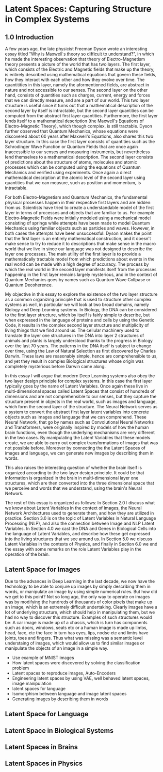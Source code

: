 # Latent Spaces: Capturing Structure in Complex Systems

## 1.0 Introduction

A few years ago, the late physicist Freeman Dyson wrote an interesting essay titled ["Why is Maxwell's theory so difficult to understand?"](https://www.damtp.cam.ac.uk/user/tong/em/dyson.pdf), in which he made the interesting observation that theory of Electro-Magnetism theory presents a picture of the world that has two layers. The first layer, which consists of the Electric and Magnetic fields that make up the theory, is entirely described using mathematical equations that govern these fields, how they interact with each other and how they evolve over time. The quantitities in this layer, namely the aformentioned fields, are abstract in nature and not accessible to our senses. The second layer on the other hand, consists of quantities such as charges, current, energy and forces that we can directly measure, and are a part of our world. 
This two layer structure is useful since it turns out that a mathematical description of the second layer by itself is intractable, but the second layer quantities can be computed from the abstract first layer quantities. Furthermore, the first layer lends itself to a mathematical description (the Maxwell's Equations of Electro-Magnetic Theory), which though complex, is still tractable. 
Dyson further observed that Quantum Mechanics, whose equations were discovered about 60 years after Maxwell's Equations, also shares this two layer structure. In this case the first layer consists of quantities such as the Schrodinger Wave Function or Quantum Fields that are once again inaccessible to our senses and measuring instruments, but nevertheless lend themselves to a mathematical description. The second layer consists of predictions about the structure of atoms, molecules and atomic processes which can be computed using the equations of Quantum Mechanics and verified using experiments. Once again a direct mathematical description at the atomic level of the second layer using quantities that we can measure, such as position and momentum, is intractable.

For both Electro-Magnetism and Quantum Mechanics, the fundamental physical processes happen in their respective first layers and are hidden from us. Scientists have tried to create a understandable model of the first layer in terms of processes and objects that are familiar to us. For example Electro-Magnetic Fields were initially modeled using a mechanical model consisting of springs while attempts have been made to model Quantum Mechanics using familiar objects such as particles and waves. However, in both cases the attempts have been unsuccessful. Dyson makes the point that the first layer is an entirely mathematical construction, and it doesn't make sense to try to reduce it to descriptions that make sense in the macro world that we live in since our language was not designed to describe the layer one processes. The main utility of the first layer is to provide a mathematically tractable model from which predictions about events in the real world can be made with a high degree of accuracy. The process by which the real world in the second layer manifests itself from the processes happening in the first layer remains largely mysterious, and in the context of Quantum Mechanics goes by names such as  Quantum Wave Collpase or Quantum Decoherence. 

My objective in this essay to explore the existence of the two layer structure as a common organizing principle that is used to structure other complex systems as well, in particular we will look at two broad domains, namely Biology and Deep Learning systems. In Biology, the DNA can be considered to the first layer structure, which by itself is fairly simple to describe, but when expressed in the language of proteins and cells by using the Genetic Code, it results in the complex second layer structure and multiplicity of living things that we find around us. The cellular machinery used to translate the layer one structures in the DNA into layer 2 structures of animals and plants is largely understood thanks to the progress in Biology over the last 70 years. The patterns in the DNA itself is subject to change over time, using the Law of Natural Selection as first discovered by Charles Darwin. These laws are reasonably simple, hence are comprehensible to us, and yet they result in complex Biological structures whose origin was completely mysterious before Darwin came along.
 
In this essay I will argue that modern Deep Learning systems also obey the two layer design principle for complex systems. In this case the first layer typically goes by the name of Latent Variables. Once again these live in multi-dimensional spaces called Latent Spaces that consist of hundreds of dimensions and are not comprehensible to our senses, but they capture the structure present in objects in the real world, such as images and language, which form the second layer of the structure. The Neural Network serves as a system to convert the abstract first layer latent variables into concrete objects such as images and language that we can comprehend. 
These Neural Network, that go by names such as Convolutional Neural Networks and Transformers, were originally inspired by models of how the human brain functions, even though the underlying mechanisms are very different in the two cases. By manipulating the Latent Variables that these models create, we are able to carry out complex transformations of images that was not possible before. Moreover by connecting the the Latent Spaces of images and language, we can generate new images by describing them in words.

This also raises the interesting question of whether the brain itself is organized according to the two layer design principle. It could be that information is organized in the brain in multi-dimensional layer one structures, which are then converted into the three dimensional space that we perceive and words that we understand, using the brain's Neural Network. 

The rest of this essay is organized as follows: In Section 2.0 I discuss what we know about Latent Variables in the context of images, the Neural Network Architectures used to generate them, and how they are utilized in practice. Section 3.0 is on the topic of Latent Variables in Natural Language Processing (NLP), and also the connection between Image and NLP Latent Variables. In Section 4.0 we cast the DNA and Genes in Biological Cells into the language of Latent Variables, and describe how these get expressed into the living structures that we see around us. In Section 5.0 we discuss Latent Variables in the contexts of Physics, and finally in Section 6.0 we end the essay with some remarks on the role Latent Variables play in the operation of the brain.

## Latent Space for Images

Due to the advances in Deep Learning in the last decade, we now have the technology to be able to conjure up images by simply describing them in words, or manipulate an image by using simple numerical rules. But how did we get to this point? Not so long ago, the only way to operate on images was by modifying the hundreds of thousands of color pixels that make up an image, which is an extremely difficult undertaking. Clearly images have a lot of underlying structure, which should help in manipulating them, but we had no way to discover this structure. Examples of such structures would be: A car image is made up of a chassis, which is turn has components such as doors, windows, seats etc or a human image is made up limbs, head, face, etc the face in turn has eyes, lips, nodse etc and limbs have joints, toes and fingers. Thus what was missing was a semantic level understaing of images, which would allow us to find similar images or manipulate the objects of an image in a simple way.

- Use example of MNIST images
- How latent spaces were discovered by solving the classification problem
- Latent spaces to reproduce images, Auto-Encoders
- Engineering latent spaces by using VAE, well behaved latent spaces, image manipulation
- latent spaces for language
- Isomorphism between language and image latent spaces
- Generating images by describing them in words

## Latent Space for Language









## Latent Space in Biological Systems





## Latent Spaces in Brains





## Latent Spaces in Physics












